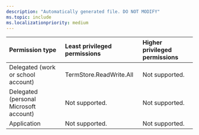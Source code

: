 ```yaml
---
description: "Automatically generated file. DO NOT MODIFY"
ms.topic: include
ms.localizationpriority: medium
---
```


|Permission type|Least privileged permissions|Higher privileged permissions|
|:---|:---|:---|
|Delegated (work or school account)|TermStore.ReadWrite.All|Not supported.|
|Delegated (personal Microsoft account)|Not supported.|Not supported.|
|Application|Not supported.|Not supported.|

